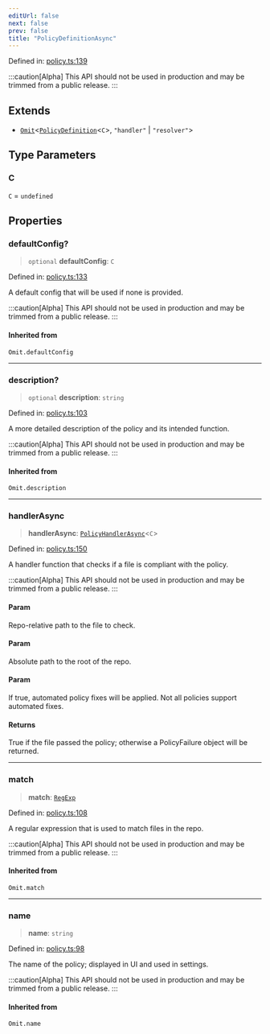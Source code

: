 ```yaml
---
editUrl: false
next: false
prev: false
title: "PolicyDefinitionAsync"
---
```


Defined in: [policy.ts:139](https://github.com/tylerbutler/tools-monorepo/blob/main/packages/repopo/src/policy.ts#L139)

:::caution[Alpha]
This API should not be used in production and may be trimmed from a public release.
:::

## Extends

- [`Omit`](https://www.typescriptlang.org/docs/handbook/utility-types.html#omittype-keys)\<[`PolicyDefinition`](/api/interfaces/policydefinition/)\<`C`\>, `"handler"` \| `"resolver"`\>

## Type Parameters

### C

`C` = `undefined`

## Properties

### defaultConfig?

> `optional` **defaultConfig**: `C`

Defined in: [policy.ts:133](https://github.com/tylerbutler/tools-monorepo/blob/main/packages/repopo/src/policy.ts#L133)

A default config that will be used if none is provided.

:::caution[Alpha]
This API should not be used in production and may be trimmed from a public release.
:::

#### Inherited from

`Omit.defaultConfig`

***

### description?

> `optional` **description**: `string`

Defined in: [policy.ts:103](https://github.com/tylerbutler/tools-monorepo/blob/main/packages/repopo/src/policy.ts#L103)

A more detailed description of the policy and its intended function.

:::caution[Alpha]
This API should not be used in production and may be trimmed from a public release.
:::

#### Inherited from

`Omit.description`

***

### handlerAsync

> **handlerAsync**: [`PolicyHandlerAsync`](/api/type-aliases/policyhandlerasync/)\<`C`\>

Defined in: [policy.ts:150](https://github.com/tylerbutler/tools-monorepo/blob/main/packages/repopo/src/policy.ts#L150)

A handler function that checks if a file is compliant with the policy.

:::caution[Alpha]
This API should not be used in production and may be trimmed from a public release.
:::

#### Param

Repo-relative path to the file to check.

#### Param

Absolute path to the root of the repo.

#### Param

If true, automated policy fixes will be applied. Not all policies support automated fixes.

#### Returns

True if the file passed the policy; otherwise a PolicyFailure object will be returned.

***

### match

> **match**: [`RegExp`](https://developer.mozilla.org/docs/Web/JavaScript/Reference/Global_Objects/RegExp)

Defined in: [policy.ts:108](https://github.com/tylerbutler/tools-monorepo/blob/main/packages/repopo/src/policy.ts#L108)

A regular expression that is used to match files in the repo.

:::caution[Alpha]
This API should not be used in production and may be trimmed from a public release.
:::

#### Inherited from

`Omit.match`

***

### name

> **name**: `string`

Defined in: [policy.ts:98](https://github.com/tylerbutler/tools-monorepo/blob/main/packages/repopo/src/policy.ts#L98)

The name of the policy; displayed in UI and used in settings.

:::caution[Alpha]
This API should not be used in production and may be trimmed from a public release.
:::

#### Inherited from

`Omit.name`
